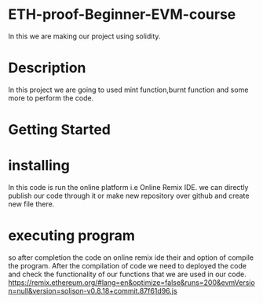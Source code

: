 # ETH-proof-Beginner-EVM-course
In this we are making our project using solidity.
# Description
In this project we are going to used mint function,burnt function and some more to perform the code.
# Getting Started
# installing
In this code is run the online platform i.e Online Remix IDE.
we can directly publish our code through it or make new repository over github and create new file there.
# executing program
so after completion the code on online remix ide their and option of compile the program. After the compilation of code we need to deployed the code and check the functionality of our functions that we are used in our  code.
https://remix.ethereum.org/#lang=en&optimize=false&runs=200&evmVersion=null&version=soljson-v0.8.18+commit.87f61d96.js



